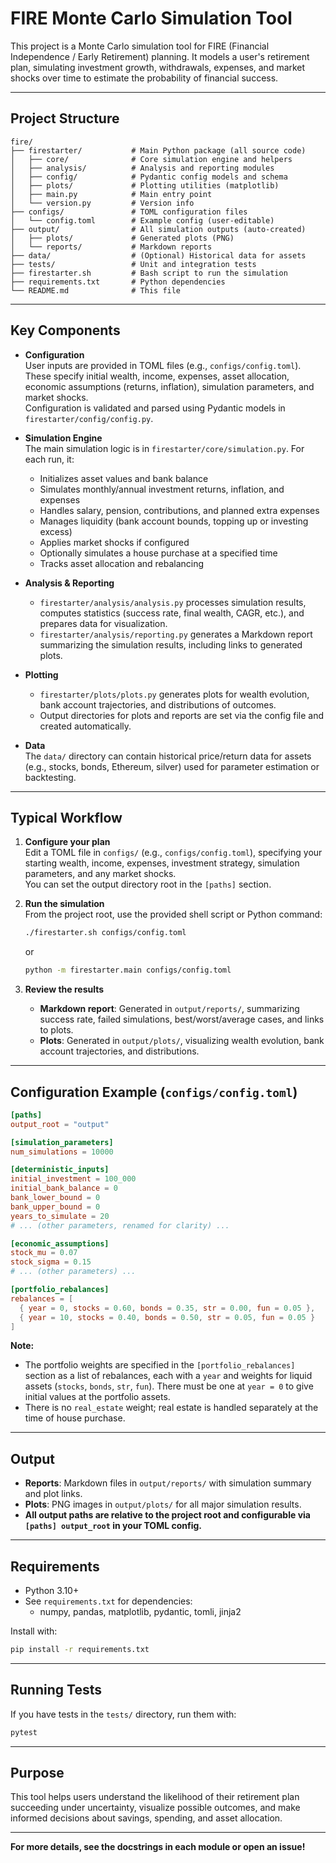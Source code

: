 # FIRE Monte Carlo Simulation Tool

This project is a Monte Carlo simulation tool for FIRE (Financial Independence / Early Retirement) planning. It models a user's retirement plan, simulating investment growth, withdrawals, expenses, and market shocks over time to estimate the probability of financial success.

---

## Project Structure

```
fire/
├── firestarter/           # Main Python package (all source code)
│   ├── core/              # Core simulation engine and helpers
│   ├── analysis/          # Analysis and reporting modules
│   ├── config/            # Pydantic config models and schema
│   ├── plots/             # Plotting utilities (matplotlib)
│   ├── main.py            # Main entry point
│   └── version.py         # Version info
├── configs/               # TOML configuration files
│   └── config.toml        # Example config (user-editable)
├── output/                # All simulation outputs (auto-created)
│   ├── plots/             # Generated plots (PNG)
│   └── reports/           # Markdown reports
├── data/                  # (Optional) Historical data for assets
├── tests/                 # Unit and integration tests
├── firestarter.sh         # Bash script to run the simulation
├── requirements.txt       # Python dependencies
└── README.md              # This file
```

---

## Key Components

- **Configuration**  
  User inputs are provided in TOML files (e.g., `configs/config.toml`). These specify initial wealth, income, expenses, asset allocation, economic assumptions (returns, inflation), simulation parameters, and market shocks.  
  Configuration is validated and parsed using Pydantic models in `firestarter/config/config.py`.

- **Simulation Engine**  
  The main simulation logic is in `firestarter/core/simulation.py`. For each run, it:
  - Initializes asset values and bank balance
  - Simulates monthly/annual investment returns, inflation, and expenses
  - Handles salary, pension, contributions, and planned extra expenses
  - Manages liquidity (bank account bounds, topping up or investing excess)
  - Applies market shocks if configured
  - Optionally simulates a house purchase at a specified time
  - Tracks asset allocation and rebalancing

- **Analysis & Reporting**  
  - `firestarter/analysis/analysis.py` processes simulation results, computes statistics (success rate, final wealth, CAGR, etc.), and prepares data for visualization.
  - `firestarter/analysis/reporting.py` generates a Markdown report summarizing the simulation results, including links to generated plots.

- **Plotting**  
  - `firestarter/plots/plots.py` generates plots for wealth evolution, bank account trajectories, and distributions of outcomes.  
  - Output directories for plots and reports are set via the config file and created automatically.

- **Data**  
  The `data/` directory can contain historical price/return data for assets (e.g., stocks, bonds, Ethereum, silver) used for parameter estimation or backtesting.

---

## Typical Workflow

1. **Configure your plan**  
   Edit a TOML file in `configs/` (e.g., `configs/config.toml`), specifying your starting wealth, income, expenses, investment strategy, simulation parameters, and any market shocks.  
   You can set the output directory root in the `[paths]` section.

2. **Run the simulation**  
   From the project root, use the provided shell script or Python command:

   ```sh
   ./firestarter.sh configs/config.toml
   ```

   or

   ```sh
   python -m firestarter.main configs/config.toml
   ```

3. **Review the results**  
   - **Markdown report**: Generated in `output/reports/`, summarizing success rate, failed simulations, best/worst/average cases, and links to plots.
   - **Plots**: Generated in `output/plots/`, visualizing wealth evolution, bank account trajectories, and distributions.

---

## Configuration Example (`configs/config.toml`)

```toml
[paths]
output_root = "output"

[simulation_parameters]
num_simulations = 10000

[deterministic_inputs]
initial_investment = 100_000
initial_bank_balance = 0
bank_lower_bound = 0
bank_upper_bound = 0
years_to_simulate = 20
# ... (other parameters, renamed for clarity) ...

[economic_assumptions]
stock_mu = 0.07
stock_sigma = 0.15
# ... (other parameters) ...

[portfolio_rebalances]
rebalances = [
  { year = 0, stocks = 0.60, bonds = 0.35, str = 0.00, fun = 0.05 },
  { year = 10, stocks = 0.40, bonds = 0.50, str = 0.05, fun = 0.05 }
]
```

**Note:**  

- The portfolio weights are specified in the `[portfolio_rebalances]` section as a list of rebalances, each with a `year` and weights for liquid assets (`stocks`, `bonds`, `str`, `fun`). There must be one at `year = 0` to give initial values at the portfolio assets.
- There is no `real_estate` weight; real estate is handled separately at the time of house purchase.

---

## Output

- **Reports**: Markdown files in `output/reports/` with simulation summary and plot links.
- **Plots**: PNG images in `output/plots/` for all major simulation results.
- **All output paths are relative to the project root and configurable via `[paths] output_root` in your TOML config.**

---

## Requirements

- Python 3.10+
- See `requirements.txt` for dependencies:
  - numpy, pandas, matplotlib, pydantic, tomli, jinja2

Install with:

```sh
pip install -r requirements.txt
```

---

## Running Tests

If you have tests in the `tests/` directory, run them with:

```sh
pytest
```

---

## Purpose

This tool helps users understand the likelihood of their retirement plan succeeding under uncertainty, visualize possible outcomes, and make informed decisions about savings, spending, and asset allocation.

---

**For more details, see the docstrings in each module or open an issue!**
